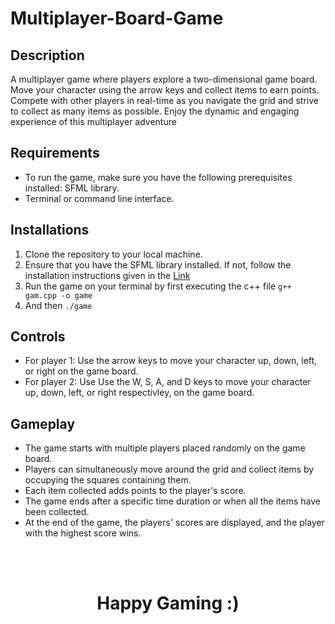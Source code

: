 # Multiplayer-Board-Game

## Description
A multiplayer game where players explore a two-dimensional game board. Move your character using the arrow keys and collect items to earn points. Compete with other players in real-time as you navigate the grid and strive to collect as many items as possible. Enjoy the dynamic and engaging experience of this multiplayer adventure

## Requirements
+ To run the game, make sure you have the following prerequisites installed:
SFML library.
+ Terminal or command line interface.

## Installations
1. Clone the repository to your local machine.
2. Ensure that you have the SFML library installed. If not, follow the installation instructions given in the [Link](https://www.sfml-dev.org/tutorials/2.5/start-linux.php)
3. Run the game on your terminal by first executing the c++ file ` g++ gam.cpp -o game `
4. And then ` ./game `

## Controls
+ For player 1: Use the arrow keys to move your character up, down, left, or right on the game board.
+ For player 2: Use Use the W, S, A, and D keys to move your character up, down, left, or right respectivley, on the game board.

## Gameplay
+ The game starts with multiple players placed randomly on the game board.
+ Players can simultaneously move around the grid and collect items by occupying the squares containing them.
+ Each item collected adds points to the player's score.
+ The game ends after a specific time duration or when all the items have been collected.
+ At the end of the game, the players' scores are displayed, and the player with the highest score wins.

<br> <br>

 
 <h1 align = "center"> Happy Gaming :) </h1>
